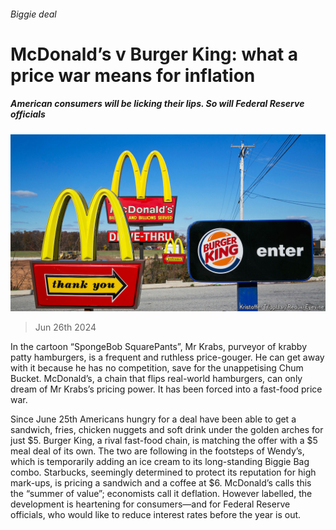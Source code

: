 ###### Biggie deal

# McDonald’s v Burger King: what a price war means for inflation 

##### American consumers will be licking their lips. So will Federal Reserve officials 

![image](images/20240629_FNP002.jpg) 

> Jun 26th 2024 

In the cartoon “SpongeBob SquarePants”, Mr Krabs, purveyor of krabby patty hamburgers, is a frequent and ruthless price-gouger. He can get away with it because he has no competition, save for the unappetising Chum Bucket. McDonald’s, a chain that flips real-world hamburgers, can only dream of Mr Krabs’s pricing power. It has been forced into a fast-food price war.

Since June 25th Americans hungry for a deal have been able to get a sandwich, fries, chicken nuggets and soft drink under the golden arches for just $5. Burger King, a rival fast-food chain, is matching the offer with a $5 meal deal of its own. The two are following in the footsteps of Wendy’s, which is temporarily adding an ice cream to its long-standing Biggie Bag combo. Starbucks, seemingly determined to protect its reputation for high mark-ups, is pricing a sandwich and a coffee at $6. McDonald’s calls this the “summer of value”; economists call it deflation. However labelled, the development is heartening for consumers—and for Federal Reserve officials, who would like to reduce interest rates before the year is out.

